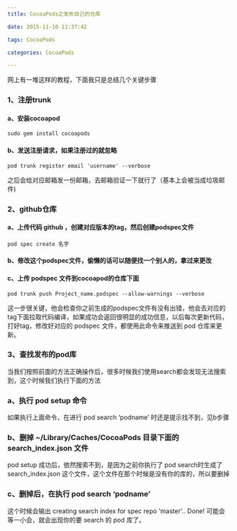 ```yaml
---
title: CocoaPods之发布自己的仓库

date: 2015-11-10 11:37:42

tags: CocoaPods

categories: CocoaPods

---
```


网上有一堆这样的教程，下面我只是总结几个关键步骤

### 1、注册trunk

#### a、安装cocoapod

```
sudo gem install cocoapods
```

#### b、发送注册请求，如果注册过的就忽略

```
pod trunk register email 'username' --verbose
```
之后会给对应邮箱发一份邮箱，去邮箱验证一下就行了（基本上会被当成垃圾邮件)

### 2、github仓库

#### a、上传代码 github ，创建对应版本的tag，然后创建podspec文件

```
pod spec create 名字
```

#### b、修改这个podspec文件，偷懒的话可以随便找一个别人的，拿过来更改

#### c、上传 podspec 文件到cocoapod的仓库下面

```
pod trunk push Project_name.podspec --allow-warnings --verbose
```
这一步很关键，他会检查你之前生成的podspec文件有没有出错，他会去对应的tag下面拉取代码编译，如果成功会返回很明显的成功信息，以后每次更新代码，打好tag，修改好对应的 podspec 文件，都使用此命令来推送到 pod 仓库来更新。

### 3、查找发布的pod库

当我们按照前面的方法正确操作后，很多时候我们使用search都会发现无法搜索到，这个时候我们执行下面的方法

### a、执行 pod setup 命令

如果执行上面命令，在进行 pod search ‘podname’ 时还是提示找不到，见b步骤

### b、删掉 ~/Library/Caches/CocoaPods 目录下面的 search_index.json 文件

pod setup 成功后，依然搜索不到，是因为之前你执行了 pod search时生成了 search_index.json 这个文件，这个文件在那个时候是没有你的库的，所以要删掉

### c、删掉后，在执行 pod search ‘podname’

这个时候会输出 creating search index for spec repo 'master'.. Done!
可能会等一小会，就会出现你的要 search 的 pod 库了。
